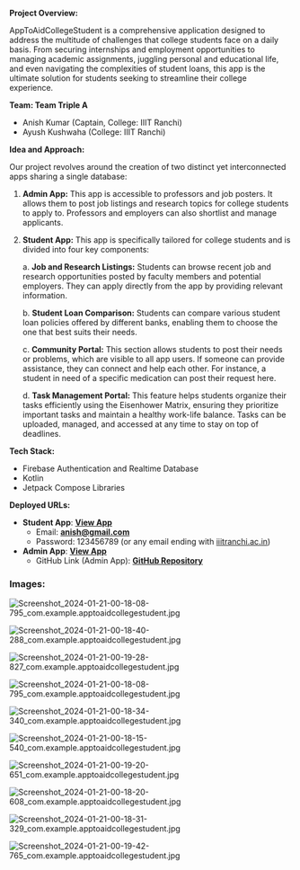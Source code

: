 **Project Overview:**

AppToAidCollegeStudent is a comprehensive application designed to address the multitude of challenges that college students face on a daily basis. From securing internships and employment opportunities to managing academic assignments, juggling personal and educational life, and even navigating the complexities of student loans, this app is the ultimate solution for students seeking to streamline their college experience.

**Team: Team Triple A**

- Anish Kumar (Captain, College: IIIT Ranchi)
- Ayush Kushwaha (College: IIIT Ranchi)

**Idea and Approach:**

Our project revolves around the creation of two distinct yet interconnected apps sharing a single database:

1. **Admin App:** This app is accessible to professors and job posters. It allows them to post job listings and research topics for college students to apply to. Professors and employers can also shortlist and manage applicants.
2. **Student App:** This app is specifically tailored for college students and is divided into four key components:
    
    a. **Job and Research Listings:** Students can browse recent job and research opportunities posted by faculty members and potential employers. They can apply directly from the app by providing relevant information.
    
    b. **Student Loan Comparison:** Students can compare various student loan policies offered by different banks, enabling them to choose the one that best suits their needs.
    
    c. **Community Portal:** This section allows students to post their needs or problems, which are visible to all app users. If someone can provide assistance, they can connect and help each other. For instance, a student in need of a specific medication can post their request here.
    
    d. **Task Management Portal:** This feature helps students organize their tasks efficiently using the Eisenhower Matrix, ensuring they prioritize important tasks and maintain a healthy work-life balance. Tasks can be uploaded, managed, and accessed at any time to stay on top of deadlines.
    

**Tech Stack:**

- Firebase Authentication and Realtime Database
- Kotlin
- Jetpack Compose Libraries

**Deployed URLs:**

- **Student App**: **[View App](https://drive.google.com/file/d/1WJCYirJT5YmiUIc5i4_bdh1vxkzWEcT9/view?usp=share_link)**
    - Email: **[anish@gmail.com](mailto:anish@gmail.com)**
    - Password: 123456789 (or any email ending with [iiitranchi.ac.in](http://iiitranchi.ac.in/))
- **Admin App**: **[View App](https://drive.google.com/file/d/1RlzWCQcT4ggIV-Bb_4Qnrl1EXka--2--/view?usp=share_link)**
    - GitHub Link (Admin App): **[GitHub Repository](https://github.com/Ayush92-byte/FinalAdminApp)**

### **Images:**

![Screenshot_2024-01-21-00-18-08-795_com.example.apptoaidcollegestudent.jpg](https://prod-files-secure.s3.us-west-2.amazonaws.com/fdd4678e-e8c1-4dad-93dc-14f042359d6e/c24d9768-7b12-432f-815c-883d9b80056c/Screenshot_2024-01-21-00-18-08-795_com.example.apptoaidcollegestudent.jpg)

![Screenshot_2024-01-21-00-18-40-288_com.example.apptoaidcollegestudent.jpg](https://prod-files-secure.s3.us-west-2.amazonaws.com/fdd4678e-e8c1-4dad-93dc-14f042359d6e/5c5fae21-0adf-44d8-b96a-4d917348abd1/Screenshot_2024-01-21-00-18-40-288_com.example.apptoaidcollegestudent.jpg)

![Screenshot_2024-01-21-00-19-28-827_com.example.apptoaidcollegestudent.jpg](https://prod-files-secure.s3.us-west-2.amazonaws.com/fdd4678e-e8c1-4dad-93dc-14f042359d6e/c108da3e-e889-4f27-a603-4c1b80df3fa1/Screenshot_2024-01-21-00-19-28-827_com.example.apptoaidcollegestudent.jpg)

![Screenshot_2024-01-21-00-18-08-795_com.example.apptoaidcollegestudent.jpg](https://prod-files-secure.s3.us-west-2.amazonaws.com/fdd4678e-e8c1-4dad-93dc-14f042359d6e/c24d9768-7b12-432f-815c-883d9b80056c/Screenshot_2024-01-21-00-18-08-795_com.example.apptoaidcollegestudent.jpg)

![Screenshot_2024-01-21-00-18-34-340_com.example.apptoaidcollegestudent.jpg](https://prod-files-secure.s3.us-west-2.amazonaws.com/fdd4678e-e8c1-4dad-93dc-14f042359d6e/02797245-e720-41e8-8894-fd51732ac918/Screenshot_2024-01-21-00-18-34-340_com.example.apptoaidcollegestudent.jpg)

![Screenshot_2024-01-21-00-18-15-540_com.example.apptoaidcollegestudent.jpg](https://prod-files-secure.s3.us-west-2.amazonaws.com/fdd4678e-e8c1-4dad-93dc-14f042359d6e/69fd7d7f-f30e-4064-b200-d31142465b20/Screenshot_2024-01-21-00-18-15-540_com.example.apptoaidcollegestudent.jpg)

![Screenshot_2024-01-21-00-19-20-651_com.example.apptoaidcollegestudent.jpg](https://prod-files-secure.s3.us-west-2.amazonaws.com/fdd4678e-e8c1-4dad-93dc-14f042359d6e/14b4ca28-6fb3-4bc1-87d9-33e21fa7640c/Screenshot_2024-01-21-00-19-20-651_com.example.apptoaidcollegestudent.jpg)

![Screenshot_2024-01-21-00-18-20-608_com.example.apptoaidcollegestudent.jpg](https://prod-files-secure.s3.us-west-2.amazonaws.com/fdd4678e-e8c1-4dad-93dc-14f042359d6e/7c85a236-3229-4168-860f-4692607860e8/Screenshot_2024-01-21-00-18-20-608_com.example.apptoaidcollegestudent.jpg)

![Screenshot_2024-01-21-00-18-31-329_com.example.apptoaidcollegestudent.jpg](https://prod-files-secure.s3.us-west-2.amazonaws.com/fdd4678e-e8c1-4dad-93dc-14f042359d6e/4c911078-ab7b-426e-a0e4-1ff5ad506e5a/Screenshot_2024-01-21-00-18-31-329_com.example.apptoaidcollegestudent.jpg)

![Screenshot_2024-01-21-00-19-42-765_com.example.apptoaidcollegestudent.jpg](https://prod-files-secure.s3.us-west-2.amazonaws.com/fdd4678e-e8c1-4dad-93dc-14f042359d6e/871ff32d-08af-4b4e-be0e-6b006d68fad6/Screenshot_2024-01-21-00-19-42-765_com.example.apptoaidcollegestudent.jpg)
